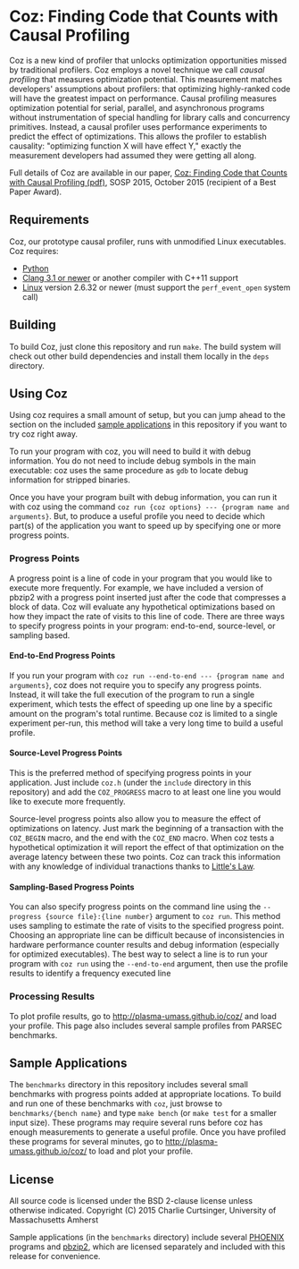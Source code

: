 # Coz: Finding Code that Counts with Causal Profiling

Coz is a new kind of profiler that unlocks optimization opportunities missed by traditional profilers. Coz employs a novel technique we call *causal profiling* that measures optimization potential.
This measurement matches developers' assumptions about profilers: that
optimizing highly-ranked code will have the greatest impact on
performance. Causal profiling measures optimization potential for serial,
parallel, and asynchronous programs without instrumentation of special
handling for library calls and concurrency primitives. Instead, a causal
profiler uses performance experiments to predict the effect of
optimizations. This allows the profiler to establish causality:
"optimizing function X will have effect Y," exactly the measurement
developers had assumed they were getting all along.

Full details of Coz are available in our paper, [Coz: Finding Code
that Counts with Causal Profiling
(pdf)](Coz-Curtsinger-Berger-SOSP2015.pdf), SOSP 2015, October 2015
(recipient of a Best Paper Award).

## Requirements
Coz, our prototype causal profiler, runs with unmodified Linux executables. Coz requires:

- [Python](http://www.python.org)
- [Clang 3.1 or newer](http://clang.llvm.org) or another compiler with C++11 support
- [Linux](http://kernel.org) version 2.6.32 or newer (must support the `perf_event_open` system call)

## Building
To build Coz, just clone this repository and run `make`. The build system will check out other build dependencies and install them locally in the `deps` directory.

## Using Coz
Using coz requires a small amount of setup, but you can jump ahead to the section on the included [sample applications](#sample-applications) in this repository if you want to try coz right away.

To run your program with coz, you will need to build it with debug information. You do not need to include debug symbols in the main executable: coz uses the same procedure as `gdb` to locate debug information for stripped binaries.

Once you have your program built with debug information, you can run it with coz using the command `coz run {coz options} --- {program name and arguments}`. But, to produce a useful profile you need to decide which part(s) of the application you want to speed up by specifying one or more progress points.

### Progress Points
A progress point is a line of code in your program that you would like to execute more frequently. For example, we have included a version of pbzip2 with a progress point inserted just after the code that compresses a block of data. Coz will evaluate any hypothetical optimizations based on how they impact the rate of visits to this line of code. There are three ways to specify progress points in your program: end-to-end, source-level, or sampling based.

#### End-to-End Progress Points
If you run your program with `coz run --end-to-end --- {program name and arguments}`, coz does not require you to specify any progress points. Instead, it will take the full execution of the program to run a single experiment, which tests the effect of speeding up one line by a specific amount on the program's total runtime. Because coz is limited to a single experiment per-run, this method will take a very long time to build a useful profile.

#### Source-Level Progress Points
This is the preferred method of specifying progress points in your application. Just include `coz.h` (under the `include` directory in this repository) and add the `COZ_PROGRESS` macro to at least one line you would like to execute more frequently.

Source-level progress points also allow you to measure the effect of optimizations on latency. Just mark the beginning of a transaction with the `COZ_BEGIN` macro, and the end with the `COZ_END` macro. When coz tests a hypothetical optimization it will report the effect of that optimization on the average latency between these two points. Coz can track this information with any knowledge of individual tranactions thanks to [Little's Law](https://en.wikipedia.org/wiki/Little%27s_law).

#### Sampling-Based Progress Points
You can also specify progress points on the command line using the `--progress {source file}:{line number}` argument to `coz run`. This method uses sampling to estimate the rate of visits to the specified progress point. Choosing an appropriate line can be difficult because of inconsistencies in hardware performance counter results and debug information (especially for optimized executables). The best way to select a line is to run your program with `coz run` using the `--end-to-end` argument, then use the profile results to identify a frequency executed line

### Processing Results
To plot profile results, go to http://plasma-umass.github.io/coz/ and load your profile. This page also includes several sample profiles from PARSEC benchmarks.

## Sample Applications
The `benchmarks` directory in this repository includes several small benchmarks with progress points added at appropriate locations. To build and run one of these benchmarks with `coz`, just browse to `benchmarks/{bench name}` and type `make bench` (or `make test` for a smaller input size). These programs may require several runs before coz has enough measurements to generate a useful profile. Once you have profiled these programs for several minutes, go to http://plasma-umass.github.io/coz/ to load and plot your profile.

## License
All source code is licensed under the BSD 2-clause license unless otherwise indicated.
Copyright (C) 2015 Charlie Curtsinger, University of Massachusetts Amherst

Sample applications (in the `benchmarks` directory) include several [PHOENIX](https://github.com/kozyraki/phoenix) programs and [pbzip2](http://compression.ca/pbzip2/), which are licensed separately and included with this release for convenience.

